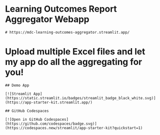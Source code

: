 # Learning Outcomes Report Aggregator Webapp
```
# https://mdc-learning-outcomes-aggregator.streamlit.app/

```
# Upload multiple Excel files and let my app do all the aggregating for you!

```
## Demo App

[![Streamlit App](https://static.streamlit.io/badges/streamlit_badge_black_white.svg)](https://app-starter-kit.streamlit.app/)

## GitHub Codespaces

[![Open in GitHub Codespaces](https://github.com/codespaces/badge.svg)](https://codespaces.new/streamlit/app-starter-kit?quickstart=1)

